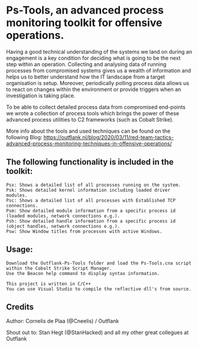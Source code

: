 # Ps-Tools, an advanced process monitoring toolkit for offensive operations.
Having a good technical understanding of the systems we land on during an engagement is a key condition for deciding what is going to be the next step within an operation. Collecting and analysing data of running processes from compromised systems gives us a wealth of information and helps us to better understand how the IT landscape from a target organisation is setup. Moreover, periodically polling process data allows us to react on changes within the environment or provide triggers when an investigation is taking place.

To be able to collect detailed process data from compromised end-points we wrote a collection of process tools which brings the power of these advanced process utilities to C2 frameworks (such as Cobalt Strike).

More info about the tools and used techniques can be found on the following Blog: 
https://outflank.nl/blog/2020/03/11/red-team-tactics-advanced-process-monitoring-techniques-in-offensive-operations/

## The following functionality is included in the toolkit:

```
Psx: Shows a detailed list of all processes running on the system.
Psk: Shows detailed kernel information including loaded driver modules.
Psc: Shows a detailed list of all processes with Established TCP connections.
Psm: Show detailed module information from a specific process id (loaded modules, network connections e.g.).
Psh: Show detailed handle information from a specific process id (object handles, network connections e.g.).
Psw: Show Window titles from processes with active Windows.
```

## Usage:

```
Download the Outflank-Ps-Tools folder and load the Ps-Tools.cna script within the Cobalt Strike Script Manager.
Use the Beacon help command to display syntax information.
```

```
This project is written in C/C++
You can use Visual Studio to compile the reflective dll's from source.
```

## Credits
Author: Cornelis de Plaa (@Cneelis) / Outflank

Shout out to: Stan Hegt (@StanHacked) and all my other great collegues at Outflank